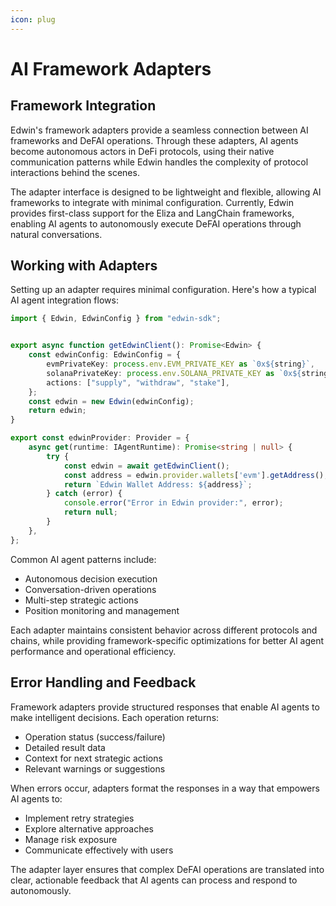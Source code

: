 ```yaml
---
icon: plug
---
```


# AI Framework Adapters

## Framework Integration

Edwin's framework adapters provide a seamless connection between AI frameworks and DeFAI operations. Through these adapters, AI agents become autonomous actors in DeFi protocols, using their native communication patterns while Edwin handles the complexity of protocol interactions behind the scenes.

The adapter interface is designed to be lightweight and flexible, allowing AI frameworks to integrate with minimal configuration. Currently, Edwin provides first-class support for the Eliza and LangChain frameworks, enabling AI agents to autonomously execute DeFAI operations through natural conversations.

## Working with Adapters

Setting up an adapter requires minimal configuration. Here's how a typical AI agent integration flows:

```typescript
import { Edwin, EdwinConfig } from "edwin-sdk";


export async function getEdwinClient(): Promise<Edwin> {
    const edwinConfig: EdwinConfig = {
        evmPrivateKey: process.env.EVM_PRIVATE_KEY as `0x${string}`,
        solanaPrivateKey: process.env.SOLANA_PRIVATE_KEY as `0x${string}`,
        actions: ["supply", "withdraw", "stake"],
    };
    const edwin = new Edwin(edwinConfig);
    return edwin;
}

export const edwinProvider: Provider = {
    async get(runtime: IAgentRuntime): Promise<string | null> {
        try {
            const edwin = await getEdwinClient();
            const address = edwin.provider.wallets['evm'].getAddress();
            return `Edwin Wallet Address: ${address}`;
        } catch (error) {
            console.error("Error in Edwin provider:", error);
            return null;
        }
    },
};
```

Common AI agent patterns include:

* Autonomous decision execution
* Conversation-driven operations
* Multi-step strategic actions
* Position monitoring and management

Each adapter maintains consistent behavior across different protocols and chains, while providing framework-specific optimizations for better AI agent performance and operational efficiency.

## Error Handling and Feedback

Framework adapters provide structured responses that enable AI agents to make intelligent decisions. Each operation returns:

* Operation status (success/failure)
* Detailed result data
* Context for next strategic actions
* Relevant warnings or suggestions

When errors occur, adapters format the responses in a way that empowers AI agents to:

* Implement retry strategies
* Explore alternative approaches
* Manage risk exposure
* Communicate effectively with users

The adapter layer ensures that complex DeFAI operations are translated into clear, actionable feedback that AI agents can process and respond to autonomously.

